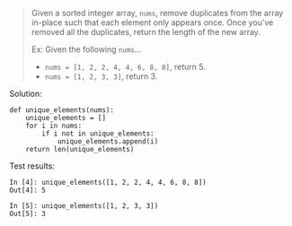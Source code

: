 > Given a sorted integer array, `nums`, remove duplicates from the array in-place such that each element only appears once. Once you've removed all the duplicates, return the length of the new array.
>
> Ex: Given the following `nums`...
> - `nums = [1, 2, 2, 4, 4, 6, 8, 8]`, return 5.
> - `nums = [1, 2, 3, 3]`, return 3.

Solution:
```
def unique_elements(nums):
    unique_elements = []
    for i in nums:
        if i not in unique_elements:
            unique_elements.append(i)
    return len(unique_elements)
```

Test results:
```
In [4]: unique_elements([1, 2, 2, 4, 4, 6, 8, 8])
Out[4]: 5

In [5]: unique_elements([1, 2, 3, 3])
Out[5]: 3
```
